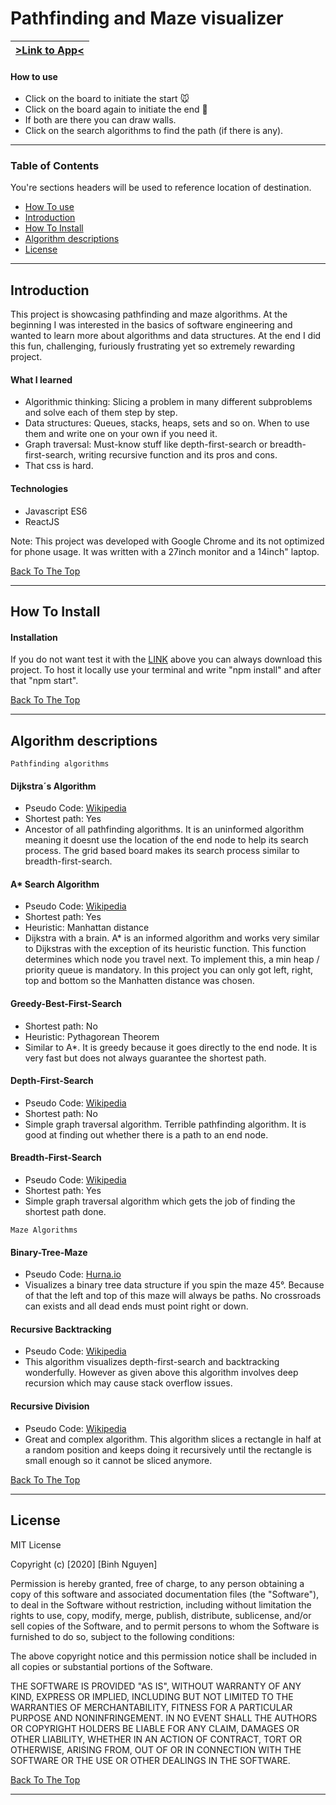 # Pathfinding and Maze visualizer

|[>Link to App<](https://atska.github.io/visualizer/)|
|---|

#### How to use
- Click on the board to initiate the start 🐭 
- Click on the board again to initiate the end 🧀 
- If both are there you can draw walls.
- Click on the search algorithms to find the path (if there is any).

---

### Table of Contents
You're sections headers will be used to reference location of destination.
- [How To use](#how-to-use)
- [Introduction](#introduction)
- [How To Install](#how-to-install)
- [Algorithm descriptions](#algorithm-descriptions)
- [License](#license)

---

## Introduction

This project is showcasing pathfinding and maze algorithms. At the beginning I was interested in the basics of software engineering and wanted to learn more about algorithms and data structures. At the end I did this fun, challenging, furiously frustrating yet so extremely rewarding project.

#### What I learned
- Algorithmic thinking: Slicing a problem in many different subproblems and solve each of them step by step.
- Data structures: Queues, stacks, heaps, sets and so on. When to use them and write one on your own if you need it.
- Graph traversal: Must-know stuff like depth-first-search or breadth-first-search, writing recursive function and its pros and cons.
- That css is hard.

#### Technologies

- Javascript ES6
- ReactJS

Note: This project was developed with Google Chrome and its not optimized for phone usage. It was written with a 27inch monitor and a 14inch" laptop.

[Back To The Top](#pathfinding-and-maze-visualizer)

---

## How To Install

#### Installation
If you do not want test it with the [LINK](https://atska.github.io/visualizer/) above you can always download this project. To host it locally use your terminal and write "npm install" and after that "npm start".


[Back To The Top](#pathfinding-and-maze-visualizer)

---

## Algorithm descriptions

```Pathfinding algorithms```
#### Dijkstra´s Algorithm
- Pseudo Code: [Wikipedia](https://en.wikipedia.org/wiki/Dijkstra%27s_algorithm)
- Shortest path: Yes
- Ancestor of all pathfinding algorithms. It is an uninformed algorithm meaning it doesnt use the location of the end node to help its search process. The grid based 
board makes its search process similar to breadth-first-search.

#### A* Search Algorithm
- Pseudo Code: [Wikipedia](https://en.wikipedia.org/wiki/A*_search_algorithm)
- Shortest path: Yes
- Heuristic: Manhattan distance
- Dijkstra with a brain. A* is an informed algorithm and works very similar to Dijkstras with the exception of its heuristic function. This function determines which node you travel next. To implement this, a min heap / priority queue is mandatory. In this project you can only got left, right, top and bottom so the Manhatten distance was chosen.

#### Greedy-Best-First-Search
- Shortest path: No
- Heuristic: Pythagorean Theorem
- Similar to A*. It is greedy because it goes directly to the end node. It is very fast but does not always guarantee the shortest path.

#### Depth-First-Search
- Pseudo Code: [Wikipedia](https://en.wikipedia.org/wiki/Tree_traversal)
- Shortest path: No
- Simple graph traversal algorithm. Terrible pathfinding algorithm. It is good at finding out whether there is a path to an end node.

#### Breadth-First-Search
- Pseudo Code: [Wikipedia](https://en.wikipedia.org/wiki/Tree_traversal)
- Shortest path: Yes
- Simple graph traversal algorithm which gets the job of finding the shortest path done.


```Maze Algorithms```
#### Binary-Tree-Maze
- Pseudo Code: [Hurna.io](https://hurna.io/academy/algorithms/maze_generator/binary.html)
- Visualizes a binary tree data structure if you spin the maze 45°. Because of that the left and top of this maze will always be paths. No crossroads  can exists and all dead ends must point right or down.

#### Recursive Backtracking
- Pseudo Code: [Wikipedia](https://en.wikipedia.org/wiki/Maze_generation_algorithm)
- This algorithm visualizes depth-first-search and backtracking wonderfully. However as given above this algorithm involves deep recursion which may cause stack overflow issues. 

#### Recursive Division
- Pseudo Code: [Wikipedia](https://en.wikipedia.org/wiki/Maze_generation_algorithm)
- Great and complex algorithm. This algorithm slices a rectangle in half at a random position and keeps doing it recursively until the rectangle is small enough so it cannot be sliced anymore.

[Back To The Top](#pathfinding-and-maze-visualizer)

---

## License

MIT License

Copyright (c) [2020] [Binh Nguyen]

Permission is hereby granted, free of charge, to any person obtaining a copy
of this software and associated documentation files (the "Software"), to deal
in the Software without restriction, including without limitation the rights
to use, copy, modify, merge, publish, distribute, sublicense, and/or sell
copies of the Software, and to permit persons to whom the Software is
furnished to do so, subject to the following conditions:

The above copyright notice and this permission notice shall be included in all
copies or substantial portions of the Software.

THE SOFTWARE IS PROVIDED "AS IS", WITHOUT WARRANTY OF ANY KIND, EXPRESS OR
IMPLIED, INCLUDING BUT NOT LIMITED TO THE WARRANTIES OF MERCHANTABILITY,
FITNESS FOR A PARTICULAR PURPOSE AND NONINFRINGEMENT. IN NO EVENT SHALL THE
AUTHORS OR COPYRIGHT HOLDERS BE LIABLE FOR ANY CLAIM, DAMAGES OR OTHER
LIABILITY, WHETHER IN AN ACTION OF CONTRACT, TORT OR OTHERWISE, ARISING FROM,
OUT OF OR IN CONNECTION WITH THE SOFTWARE OR THE USE OR OTHER DEALINGS IN THE
SOFTWARE.

[Back To The Top](#pathfinding-and-maze-visualizer)

---
